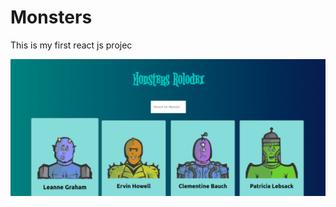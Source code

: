 # Monsters
This is my first react js projec

![alt text](https://github.com/MahyarFardin/Monsters/blob/master/my-app/oie_FWu42xMwHqG4.png)
